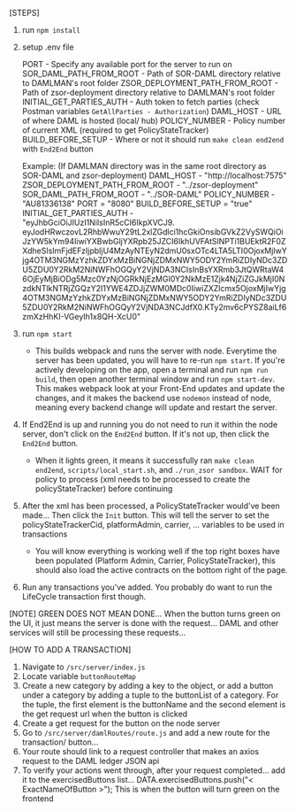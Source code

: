 [STEPS]

1. run `npm install`
2. setup .env file
    
    PORT                           - Specify any available port for the server to run on
    SOR_DAML_PATH_FROM_ROOT        - Path of SOR-DAML directory relative to DAMLMAN's root folder
    ZSOR_DEPLOYMENT_PATH_FROM_ROOT - Path of zsor-deployment directory relative to DAMLMAN's root folder
    INITIAL_GET_PARTIES_AUTH       - Auth token to fetch parties (check Postman variables `GetAllParties - Authorization`)
    DAML_HOST                      - URL of where DAML is hosted (local/ hub)
    POLICY_NUMBER                  - Policy number of current XML (required to get PolicyStateTracker)
    BUILD_BEFORE_SETUP             - Where or not it should run `make clean end2end` with `End2End` button

    Example: (If DAMLMAN directory was in the same root directory as SOR-DAML and zsor-deployment)
        DAML_HOST                      - "http://localhost:7575"
        ZSOR_DEPLOYMENT_PATH_FROM_ROOT - "../zsor-deployment"
        SOR_DAML_PATH_FROM_ROOT        - "../SOR-DAML"
        POLICY_NUMBER                  - "AU81336138"
        PORT                           = "8080"
        BUILD_BEFORE_SETUP             = "true"
        INITIAL_GET_PARTIES_AUTH       - "eyJhbGciOiJIUzI1NiIsInR5cCI6IkpXVCJ9.    eyJodHRwczovL2RhbWwuY29tL2xlZGdlci1hcGkiOnsibGVkZ2VySWQiOiJzYW5kYm94IiwiYXBwbGljYXRpb25JZCI6IkhUVFAtSlNPTi1BUEktR2F0ZXdheSIsImFjdEFzIjpbIjU4MzAyNTEyN2dmU0sxOTc4LTA5LTI0OjoxMjIwYjg4OTM3NGMzYzhkZDYxMzBiNGNjZDMxNWY5ODY2YmRiZDIyNDc3ZDU5ZDU0Y2RkM2NiNWFhOGQyY2VjNDA3NCIsInBsYXRmb3JtQWRtaW46OjEyMjBiODg5Mzc0YzNjOGRkNjEzMGI0Y2NkMzE1Zjk4NjZiZGJkMjI0NzdkNTlkNTRjZGQzY2I1YWE4ZDJjZWM0MDc0IiwiZXZlcmx5OjoxMjIwYjg4OTM3NGMzYzhkZDYxMzBiNGNjZDMxNWY5ODY2YmRiZDIyNDc3ZDU5ZDU0Y2RkM2NiNWFhOGQyY2VjNDA3NCJdfX0.KTy2mv6cPYSZ8aiLf6zmXzHhKI-VGeyIh1x8QH-XcU0"

3. run `npm start`
     * This builds webpack and runs the server with node. Everytime the server has been updated, you will have to re-run `npm start`. If  you're actively developing on the app, open a terminal and run `npm run build`, then open another terminal window and run `npm start-dev`. This makes webpack look at your Front-End updates and update the changes, and it makes the backend use `nodemon` instead of node, meaning every backend change will update and restart the server.

4. If End2End is up and running you do not need to run it within the node server, don't click on the `End2End` button. If it's not up,
   then click the `End2End` button. 

   * When it lights green, it means it successfully ran `make clean end2end`, `scripts/local_start.sh`, and `./run_zsor sandbox`. WAIT for policy to process (xml needs to be processed to create the policyStateTracker) before continuing

5. After the xml has been processed, a PolicyStateTracker would've been made... Then click the `Init` button. This will tell the server 
   to set the policyStateTrackerCid, platformAdmin, carrier, ... variables to be used in transactions

   * You will know everything is working well if the top right boxes have been populated (Platform Admin, Carrier, PolicyStateTracker), this should also load the active contracts on the bottom right of the page.

6. Run any transactions you've added. You probably do want to run the LifeCycle transaction first though.


[NOTE]
  GREEN DOES NOT MEAN DONE... When the button turns green on the UI, it just means the server is done with the request... DAML and other services will still be processing these requests... 


[HOW TO ADD A TRANSACTION]
  1. Navigate to `/src/server/index.js`
  2. Locate variable `buttonRouteMap`
  3. Create a new category by adding a key to the object, or add a button under a category by adding a tuple to the buttonList of a 
     category. For the tuple, the first element is the buttonName and the second element is the get request url when the button is clicked
  4. Create a get request for the button on the node server
  5. Go to `/src/server/damlRoutes/route.js` and add a new route for the transaction/ button...
  6. Your route should link to a request controller that makes an axios request to the DAML ledger JSON api
  7. To verify your actions went through, after your request completed... add it to the exercisedButtons list...
     DATA.exercisedButtons.push("< ExactNameOfButton >"); This is when the button will turn green on the frontend